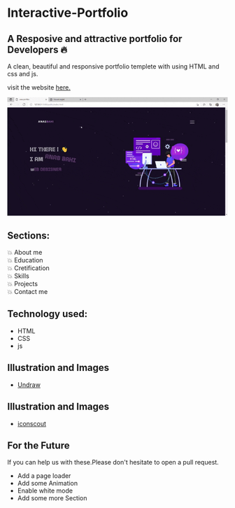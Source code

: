 # Interactive-Portfolio 

## A Resposive and attractive portfolio for Developers 🔥
A clean, beautiful and responsive portfolio templete with using  HTML and css and js.

visit the website [here.](https://anassfresco.github.io/portfilio/)


![ezgif com-optimize](https://github.com/anassfresco/portfilio/blob/main/Image/anas%20portfilio%20et%201%20page%20suppl%C3%A9mentaire%20-%20Travail%20%E2%80%93%20Microsoft_%20Edge%202021-07-13%2020-48-57.gif)

## Sections:
💥 About me\
💥 Education\
💥 Cretification\
💥 Skills\
💥 Projects\
💥 Contact me

## Technology used:
- HTML
- CSS
- js

## Illustration and Images
- [Undraw](https://undraw.co/)

## Illustration and Images
- [iconscout](https://iconscout.com/unicons)

## For the Future

If you can help us with these.Please don't hesitate to open a pull request.
- Add a page loader
- Add some Animation
- Enable white mode
- Add some more Section


